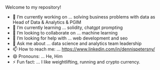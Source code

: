 <!-- ### Hi there 👋
**dennispeters2/dennispeters2** is a ✨ _special_ ✨ repository because its `README.md` (this file) appears on your GitHub profile.
Here are some ideas to get you started:
-->
Welcome to my repository!

- 🔭 I’m currently working on ... solving business problems with data as Head of Data & Analytics & PGIM
- 🌱 I’m currently learning ... solidity, chatgpt prompting
- 👯 I’m looking to collaborate on ... machine learning
- 🤔 I’m looking for help with ... web development and seo
- 💬 Ask me about ... data science and analytics team leadership
- 📫 How to reach me: ... https://www.linkedin.com/in/dennispetersny/
- 😄 Pronouns: ... He, Him
- ⚡ Fun fact: ... I like weightlifting, running and crypto currency.  

